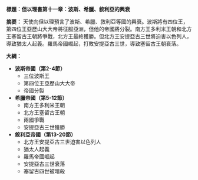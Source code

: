 **標題：但以理書第十一章：波斯、希臘、敘利亞的興衰**

**摘要：**
天使向但以理預言了波斯、希臘、敘利亞等國的興衰。波斯將有四位王，第四位王亞歷山大大帝將征服亞洲，但他的帝國將分裂。南方王多利米王朝和北方王塞留古王朝將爭戰，北方王最終獲勝。但北方王安提亞古三世將迫害以色列人，導致猶太人起義。羅馬帝國崛起，打敗安提亞古三世，導致塞留古王朝衰落。

**大綱：**

* **波斯帝國（第2-4節）**
    * 三位波斯王
    * 第四位王亞歷山大大帝
    * 帝國分裂
* **希臘帝國（第5-12節）**
    * 南方王多利米王朝
    * 北方王塞留古王朝
    * 兩國爭戰
    * 安提亞古三世獲勝
* **敘利亞帝國（第13-20節）**
    * 北方王安提亞古三世迫害以色列人
    * 猶太人起義
    * 羅馬帝國崛起
    * 安提亞古三世衰落
    * 塞留古四世被暗殺